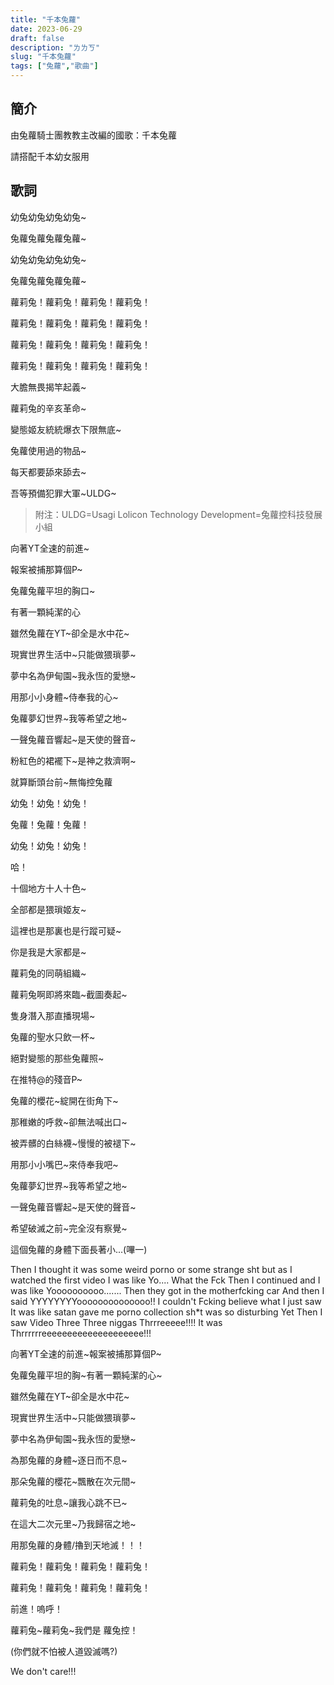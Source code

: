 ```yaml
---
title: "千本兔蘿"
date: 2023-06-29
draft: false
description: "ㄌㄌㄎ"
slug: "千本兔蘿"
tags: ["兔蘿","歌曲"]
---
```


## 簡介

由兔蘿騎士團教教主改編的國歌：千本兔蘿

請搭配千本幼女服用

## 歌詞

幼兔幼兔幼兔幼兔~

兔蘿兔蘿兔蘿兔蘿~

幼兔幼兔幼兔幼兔~

兔蘿兔蘿兔蘿兔蘿~


蘿莉兔！蘿莉兔！蘿莉兔！蘿莉兔！

蘿莉兔！蘿莉兔！蘿莉兔！蘿莉兔！

蘿莉兔！蘿莉兔！蘿莉兔！蘿莉兔！

蘿莉兔！蘿莉兔！蘿莉兔！蘿莉兔！


大膽無畏揭竿起義~

蘿莉兔的辛亥革命~

變態姬友統統爆衣下限無底~

兔蘿使用過的物品~

每天都要舔來舔去~

吾等預備犯罪大軍~ULDG~


> 附注：ULDG=Usagi Lolicon Technology Development=兔蘿控科技發展小組


向著YT全速的前進~

報案被捕那算個P~

兔蘿兔蘿平坦的胸口~

有著一顆純潔的心


雖然兔蘿在YT~卻全是水中花~

現實世界生活中~只能做猥瑣夢~

夢中名為伊甸園~我永恆的愛戀~

用那小小身體~侍奉我的心~

兔蘿夢幻世界~我等希望之地~

一聲兔蘿音響起~是天使的聲音~

粉紅色的裙襬下~是神之救濟啊~

就算斷頭台前~無悔控兔蘿


幼兔！幼兔！幼兔！

兔蘿！兔蘿！兔蘿！

幼兔！幼兔！幼兔！


哈！

十個地方十人十色~

全部都是猥瑣姬友~

這裡也是那裏也是行蹤可疑~

你是我是大家都是~

蘿莉兔的同萌組織~

蘿莉兔啊即將來臨~截圖奏起~

隻身潛入那直播現場~

兔蘿的聖水只飲一杯~

絕對變態的那些兔蘿照~

在推特@的殘音P~


兔蘿的櫻花~綻開在街角下~

那稚嫩的呼救~卻無法喊出口~

被弄髒的白絲襪~慢慢的被褪下~

用那小小嘴巴~來侍奉我吧~


兔蘿夢幻世界~我等希望之地~

一聲兔蘿音響起~是天使的聲音~

希望破滅之前~完全沒有察覺~

這個兔蘿的身體下面長著小...(嗶一)


Then I thought it was some weird porno or some strange sht but as I watched the first video I was like Yo.... What the Fck Then I continued and I was like Yoooooooooo....... Then they got in the motherfcking car And then I said YYYYYYYYoooooooooooooo!! I couldn't Fcking believe what I just saw It was like satan gave me porno collection sh*t was so disturbing Yet Then I saw Video Three Three niggas Thrrreeeee!!!! It was Thrrrrrreeeeeeeeeeeeeeeeeeee!!!

向著YT全速的前進~報案被捕那算個P~

兔蘿兔蘿平坦的胸~有著一顆純潔的心~


雖然兔蘿在YT~卻全是水中花~

現實世界生活中~只能做猥瑣夢~

夢中名為伊甸園~我永恆的愛戀~

為那兔蘿的身體~逐日而不息~


那朵兔蘿的櫻花~飄散在次元間~

蘿莉兔的吐息~讓我心跳不已~

在這大二次元里~乃我歸宿之地~

用那兔蘿的身體/擼到天地滅！！！


蘿莉兔！蘿莉兔！蘿莉兔！蘿莉兔！

蘿莉兔！蘿莉兔！蘿莉兔！蘿莉兔！

前進！嗚呼！

蘿莉兔~蘿莉兔~我們是 蘿兔控！

(你們就不怕被人道毀滅嗎?)

We don't care!!!
